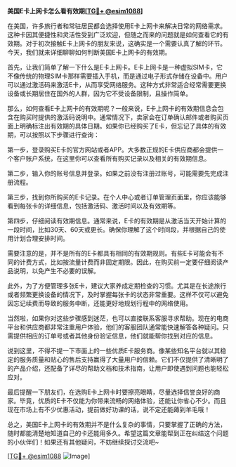**美国E卡上网卡怎么看有效期[[TG💪+ @esim1088](https://t.me/s/esim1088)]**

在美国，许多旅行者和常驻居民都会选择使用E卡上网卡来解决日常的网络需求。这种卡因其便捷性和灵活性受到广泛欢迎，但随之而来的问题就是如何查看它的有效期。对于初次接触E卡上网卡的朋友来说，这确实是一个需要认真了解的环节。今天，我们就来详细聊聊如何判断美国E卡上网卡的有效期。

首先，让我们简单了解一下什么是E卡上网卡。E卡上网卡是一种虚拟SIM卡，它不像传统的物理SIM卡那样需要插入手机，而是通过电子形式存储在设备中。用户可以通过激活码来激活E卡，从而享受网络服务。这种方式非常适合经常需要更换设备或长期居住在国外的人群，因为它不受设备限制，且操作简单。

那么，如何查看E卡上网卡的有效期呢？一般来说，E卡上网卡的有效期信息会包含在购买时提供的激活码说明中。通常情况下，卖家会在订单确认邮件或者购买页面上明确标注出有效期的具体日期。如果你已经购买了E卡，但忘记了具体的有效期，可以按照以下步骤进行查询：

第一步，登录购买E卡的官方网站或者APP。大多数正规的E卡供应商都会提供一个客户账户系统，在这里你可以查看所有购买记录以及相关的有效期信息。

第二步，输入你的账号信息并登录。如果之前没有注册过账号，可能需要先完成注册流程。

第三步，找到你所购买的E卡记录。在个人中心或者订单管理页面里，你应该能够看到每张卡的详细信息，包括激活码、激活时间以及有效期等。

第四步，仔细阅读有效期信息。通常来说，E卡的有效期是从激活当天开始计算的一段时间，比如30天、60天或更长。确保你理解了这个时间段，并根据自己的使用计划合理安排时间。

需要注意的是，并不是所有的E卡都具有相同的有效期规则。有些E卡可能会有不同的计费方式，比如按流量计费而非固定期限。因此，在购买前一定要仔细阅读产品说明，以免产生不必要的误解。

此外，为了方便管理多张E卡，建议大家养成定期检查的习惯。尤其是在长途旅行或者频繁更换设备的情况下，及时掌握每张卡的状态非常重要。这样不仅可以避免因忘记续费而导致的服务中断，还能更好地规划行程中的网络使用。

当然啦，如果你对这些步骤感到迷茫，也可以直接联系客服寻求帮助。现在的电商平台和供应商都非常注重用户体验，他们的客服团队通常能快速解答各种疑问。只需提供相应的订单号或者其他身份验证信息，他们就能帮你找到对应的信息。

说到这里，不得不提一下市面上的一些优质E卡服务商。像某些知名平台就以其稳定的服务质量和贴心的售后支持赢得了大量用户的信赖。它们不仅提供了清晰明了的产品介绍，还配备了详尽的帮助文档和技术指南，让用户即使遇到问题也能轻松应对。

最后提醒一下朋友们，在选购E卡上网卡时要擦亮眼睛，尽量选择信誉良好的商家。毕竟，优质的E卡不仅能为你带来流畅的网络体验，还能让你省心不少。而且现在市场上有不少优惠活动，提前做好功课的话，说不定还能薅到羊毛哦！

总之，美国E卡上网卡的有效期并不是什么复杂的事情，只要掌握了正确的方法，随时都能清楚地知道自己的卡还能用多久。希望这篇文章能帮到正在纠结这个问题的小伙伴们！如果还有其他疑问，不妨继续探讨交流吧~

[[TG💪+ @esim1088](https://t.me/s/esim1088) ![Image](https://i.postimg.cc/4NQfJmqS/Snipaste-2025-05-13-00-14-12.png)]